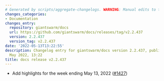 ```yaml
---
# Generated by scripts/aggregate-changelogs. WARNING: Manual edits to this files will be overwritten.
changes_categories:
- Documentation
changes_entry:
  repository: giantswarm/docs
  url: https://github.com/giantswarm/docs/releases/tag/v2.2.437
  version: 2.2.437
  version_tag: v2.2.437
date: '2022-05-13T13:22:55'
description: Changelog entry for giantswarm/docs version 2.2.437, published on 13
  May 2022, 13:22
title: docs release v2.2.437
---
```


- Add highlights for the week ending May 13, 2022 ([#1427](https://github.com/giantswarm/docs/pull/1427))
